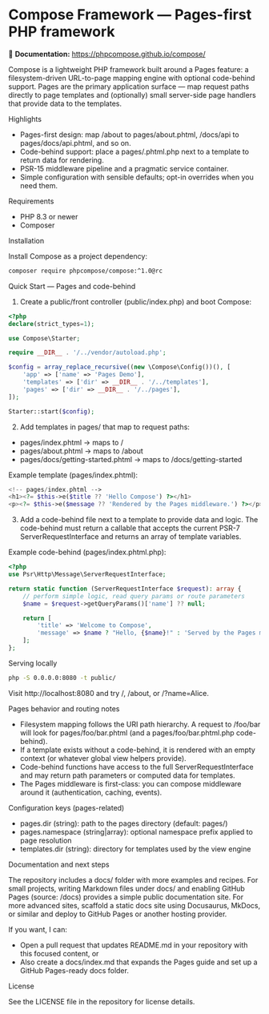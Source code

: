 # Compose Framework — Pages-first PHP framework

📖 **Documentation:** https://phpcompose.github.io/compose/

Compose is a lightweight PHP framework built around a Pages feature: a filesystem-driven URL-to-page mapping engine with optional code-behind support. Pages are the primary application surface — map request paths directly to page templates and (optionally) small server-side page handlers that provide data to the templates.

Highlights

- Pages-first design: map /about to pages/about.phtml, /docs/api to pages/docs/api.phtml, and so on.
- Code-behind support: place a pages/<name>.phtml.php next to a template to return data for rendering.
- PSR-15 middleware pipeline and a pragmatic service container.
- Simple configuration with sensible defaults; opt-in overrides when you need them.

Requirements

- PHP 8.3 or newer
- Composer

Installation

Install Compose as a project dependency:

```bash
composer require phpcompose/compose:^1.0@rc
```

Quick Start — Pages and code-behind

1. Create a public/front controller (public/index.php) and boot Compose:

```php
<?php
declare(strict_types=1);

use Compose\Starter;

require __DIR__ . '/../vendor/autoload.php';

$config = array_replace_recursive((new \Compose\Config())(), [
    'app' => ['name' => 'Pages Demo'],
    'templates' => ['dir' => __DIR__ . '/../templates'],
    'pages' => ['dir' => __DIR__ . '/../pages'],
]);

Starter::start($config);
```

2. Add templates in pages/ that map to request paths:

- pages/index.phtml -> maps to /
- pages/about.phtml -> maps to /about
- pages/docs/getting-started.phtml -> maps to /docs/getting-started

Example template (pages/index.phtml):

```php
<!-- pages/index.phtml -->
<h1><?= $this->e($title ?? 'Hello Compose') ?></h1>
<p><?= $this->e($message ?? 'Rendered by the Pages middleware.') ?></p>
```

3. Add a code-behind file next to a template to provide data and logic. The code-behind must return a callable that accepts the current PSR-7 ServerRequestInterface and returns an array of template variables.

Example code-behind (pages/index.phtml.php):

```php
<?php
use Psr\Http\Message\ServerRequestInterface;

return static function (ServerRequestInterface $request): array {
    // perform simple logic, read query params or route parameters
    $name = $request->getQueryParams()['name'] ?? null;

    return [
        'title' => 'Welcome to Compose',
        'message' => $name ? "Hello, {$name}!" : 'Served by the Pages middleware with code-behind.',
    ];
};
```

Serving locally

```bash
php -S 0.0.0.0:8080 -t public/
```

Visit http://localhost:8080 and try /, /about, or /?name=Alice.

Pages behavior and routing notes

- Filesystem mapping follows the URI path hierarchy. A request to /foo/bar will look for pages/foo/bar.phtml (and a pages/foo/bar.phtml.php code-behind).
- If a template exists without a code-behind, it is rendered with an empty context (or whatever global view helpers provide).
- Code-behind functions have access to the full ServerRequestInterface and may return path parameters or computed data for templates.
- The Pages middleware is first-class: you can compose middleware around it (authentication, caching, events).

Configuration keys (pages-related)

- pages.dir (string): path to the pages directory (default: pages/)
- pages.namespace (string|array): optional namespace prefix applied to page resolution
- templates.dir (string): directory for templates used by the view engine

Documentation and next steps

The repository includes a docs/ folder with more examples and recipes. For small projects, writing Markdown files under docs/ and enabling GitHub Pages (source: /docs) provides a simple public documentation site. For more advanced sites, scaffold a static docs site using Docusaurus, MkDocs, or similar and deploy to GitHub Pages or another hosting provider.

If you want, I can:
- Open a pull request that updates README.md in your repository with this focused content, or
- Also create a docs/index.md that expands the Pages guide and set up a GitHub Pages-ready docs folder.

License

See the LICENSE file in the repository for license details.

